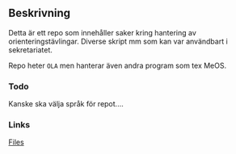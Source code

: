 ## Beskrivning
Detta är ett repo som innehåller saker kring hantering av orienteringstävlingar. Diverse skript mm som kan var användbart i sekretariatet.

Repo heter ```OLA``` men hanterar även andra program som tex MeOS.

### Todo
Kanske ska välja språk för repot....

### Links
[Files](../)
